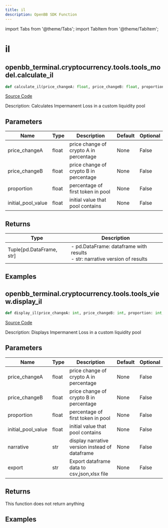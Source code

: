 ```yaml
---
title: il
description: OpenBB SDK Function
---
```


import Tabs from '@theme/Tabs';
import TabItem from '@theme/TabItem';

# il

<Tabs>
<TabItem value="model" label="Model" default>

## openbb_terminal.cryptocurrency.tools.tools_model.calculate_il

```python title='openbb_terminal/cryptocurrency/tools/tools_model.py'
def calculate_il(price_changeA: float, price_changeB: float, proportion: float, initial_pool_value: float) -> Tuple
```
[Source Code](https://github.com/OpenBB-finance/OpenBBTerminal/tree/main/openbb_terminal/cryptocurrency/tools/tools_model.py#L57)

Description: Calculates Impermanent Loss in a custom liquidity pool

## Parameters

| Name | Type | Description | Default | Optional |
| ---- | ---- | ----------- | ------- | -------- |
| price_changeA | float | price change of crypto A in percentage | None | False |
| price_changeB | float | price change of crypto B in percentage | None | False |
| proportion | float | percentage of first token in pool | None | False |
| initial_pool_value | float | initial value that pool contains | None | False |

## Returns

| Type | Description |
| ---- | ----------- |
| Tuple[pd.DataFrame, str] | - pd.DataFrame: dataframe with results<br/>- str: narrative version of results |

## Examples



</TabItem>
<TabItem value="view" label="View">

## openbb_terminal.cryptocurrency.tools.tools_view.display_il

```python title='openbb_terminal/cryptocurrency/tools/tools_view.py'
def display_il(price_changeA: int, price_changeB: int, proportion: int, initial_pool_value: int, narrative: bool, export: str) -> None
```
[Source Code](https://github.com/OpenBB-finance/OpenBBTerminal/tree/main/openbb_terminal/cryptocurrency/tools/tools_view.py#L56)

Description: Displays Impermanent Loss in a custom liquidity pool

## Parameters

| Name | Type | Description | Default | Optional |
| ---- | ---- | ----------- | ------- | -------- |
| price_changeA | float | price change of crypto A in percentage | None | False |
| price_changeB | float | price change of crypto B in percentage | None | False |
| proportion | float | percentage of first token in pool | None | False |
| initial_pool_value | float | initial value that pool contains | None | False |
| narrative | str | display narrative version instead of dataframe | None | False |
| export | str | Export dataframe data to csv,json,xlsx file | None | False |

## Returns

This function does not return anything

## Examples



</TabItem>
</Tabs>